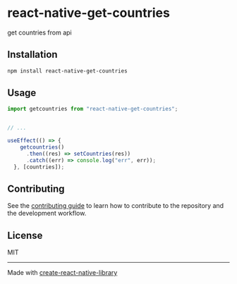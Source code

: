 # react-native-get-countries

get countries from api

## Installation

```sh
npm install react-native-get-countries
```

## Usage

```js
import getcountries from "react-native-get-countries";


// ...

useEffect(() => {
    getcountries()
      .then((res) => setCountries(res))
      .catch((err) => console.log("err", err));
  }, [countries]);
```

## Contributing

See the [contributing guide](CONTRIBUTING.md) to learn how to contribute to the repository and the development workflow.

## License

MIT

---

Made with [create-react-native-library](https://github.com/callstack/react-native-builder-bob)
